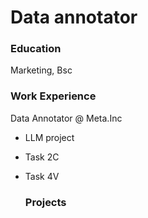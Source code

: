 # Data annotator

### Education
Marketing, Bsc

### Work Experience
Data Annotator @ Meta.Inc
- LLM project
- Task 2C
- Task 4V

  ### Projects
